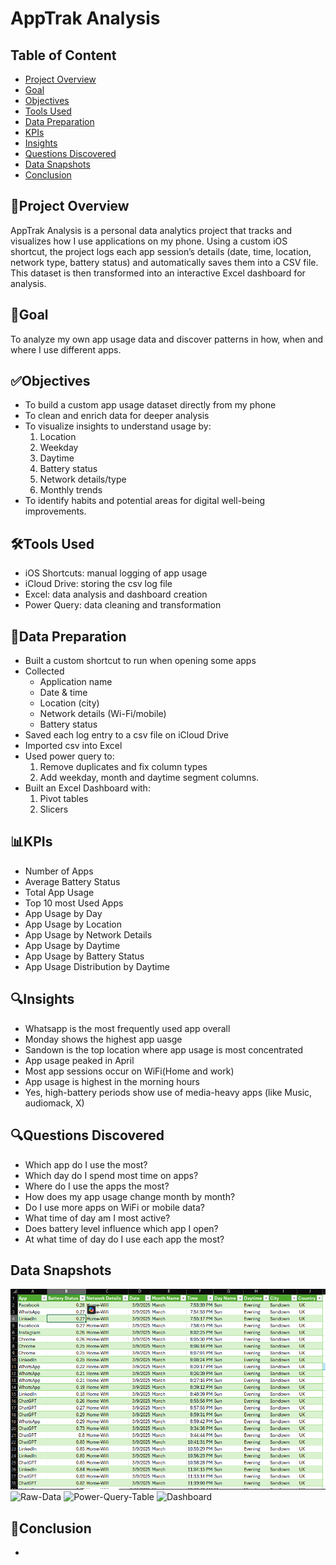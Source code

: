 # AppTrak Analysis

## Table of Content
- [Project Overview](#project-overview)
- [Goal](#goal)
- [Objectives](#objectives)
- [Tools Used](#tools-used)
- [Data Preparation](#data-preparation)
- [KPIs](#kpis)  
- [Insights](#insights)
- [Questions Discovered](#questions-discovered)
- [Data Snapshots](#data-snapshots)
- [Conclusion](#conclusion)
  
## 🎯Project Overview
AppTrak Analysis is a personal data analytics project that tracks and visualizes how I use applications on my phone. Using a custom iOS shortcut, the project logs each app session’s details (date, time, location, network type, battery status) and automatically saves them into a CSV file. This dataset is then transformed into an interactive Excel dashboard for analysis.

## 📌Goal
To analyze my own app usage data and discover patterns in how, when and where I use different apps.

## ✅Objectives
- To build a custom app usage dataset directly from my phone
- To clean and enrich data for deeper analysis
- To visualize insights to understand usage by:
  1. Location
  2. Weekday
  3. Daytime
  4. Battery status
  5. Network details/type
  6. Monthly trends
- To identify habits and potential areas for digital well-being improvements.

 ## 🛠Tools Used
  - iOS Shortcuts: manual logging of app usage
  - iCloud Drive: storing the csv log file
  - Excel: data analysis and dashboard creation
  - Power Query: data cleaning and transformation

  ## 🔄Data Preparation
  - Built a custom shortcut to run when opening some apps 
  - Collected
    - Application name
    - Date & time
    - Location (city)
    - Network details (Wi-Fi/mobile)
    - Battery status
  - Saved each log entry to a csv file on iCloud Drive
  - Imported csv into Excel
  - Used power query to:
     1. Remove duplicates and fix column types
     2. Add weekday, month and daytime segment columns. 
  - Built an Excel Dashboard with:
     1. Pivot tables
     2. Slicers
  
  ## 📊KPIs
  - Number of Apps
  - Average Battery Status
  - Total App Usage
  - Top 10 most Used Apps
  - App Usage by Day
  - App Usage by Location
  - App Usage by Network Details
  - App Usage by Daytime
  - App Usage by Battery Status
  - App Usage Distribution by Daytime
    
  ## 🔍Insights
  - Whatsapp is the most frequently used app overall
  - Monday shows the highest app uasge
  - Sandown is the top location where app usage is most concentrated
  - App usage peaked in April
  - Most app sessions occur on WiFi(Home and work)
  - App usage is highest in the morning hours
  - Yes, high-battery periods show use of media-heavy apps (like Music, audiomack, X)
    
  ## 🔍Questions Discovered
  - Which app do I use the most?
  - Which day do I spend most time on apps?
  - Where do I use the apps the most?
  - How does my app usage change month by month?
  - Do I use more apps on WiFi or mobile data?
  - What time of day am I most active?
  - Does battery level influence which app I open?
  - At what time of day do I use each app the most?

  ## Data Snapshots
  ![Table](https://github.com/Ola-ykay/AppTrak-Analysis/blob/main/Apptrak-table.png)
  ![Raw-Data]()
  ![Power-Query-Table]()
  ![Dashboard]()
 
  ## 🚀Conclusion
  - 
